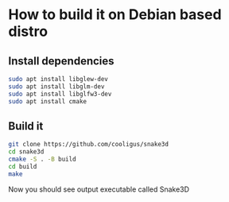 # How to build it on Debian based distro

## Install dependencies

```bash
sudo apt install libglew-dev
sudo apt install libglm-dev
sudo apt install libglfw3-dev
sudo apt install cmake
```

## Build it

```bash
git clone https://github.com/cooligus/snake3d
cd snake3d
cmake -S . -B build
cd build
make
```
Now you should see output executable called Snake3D